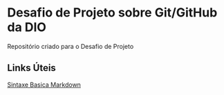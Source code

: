 # Desafio de Projeto sobre Git/GitHub da DIO
Repositório criado para o Desafio de Projeto 

## Links Úteis
[Sintaxe Basica Markdown](https://www.markdownguide.org/cheat-sheet/)
